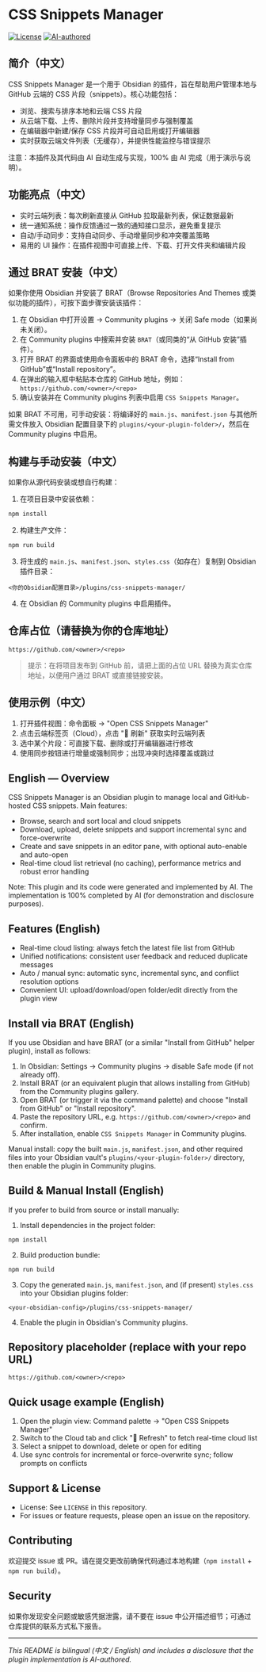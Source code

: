# CSS Snippets Manager

[![License](https://img.shields.io/badge/license-MIT-blue.svg)](LICENSE) [![AI-authored](https://img.shields.io/badge/author-AI-orange.svg)](#)

## 简介（中文）
CSS Snippets Manager 是一个用于 Obsidian 的插件，旨在帮助用户管理本地与 GitHub 云端的 CSS 片段（snippets）。核心功能包括：

- 浏览、搜索与排序本地和云端 CSS 片段
- 从云端下载、上传、删除片段并支持增量同步与强制覆盖
- 在编辑器中新建/保存 CSS 片段并可自动启用或打开编辑器
- 实时获取云端文件列表（无缓存），并提供性能监控与错误提示

注意：本插件及其代码由 AI 自动生成与实现，100% 由 AI 完成（用于演示与说明）。

## 功能亮点（中文）
- 实时云端列表：每次刷新直接从 GitHub 拉取最新列表，保证数据最新
- 统一通知系统：操作反馈通过一致的通知接口显示，避免重复提示
- 自动/手动同步：支持自动同步、手动增量同步和冲突覆盖策略
- 易用的 UI 操作：在插件视图中可直接上传、下载、打开文件夹和编辑片段

## 通过 BRAT 安装（中文）
如果你使用 Obsidian 并安装了 BRAT（Browse Repositories And Themes 或类似功能的插件），可按下面步骤安装该插件：

1. 在 Obsidian 中打开设置 → Community plugins → 关闭 Safe mode（如果尚未关闭）。
2. 在 Community plugins 中搜索并安装 `BRAT`（或同类的“从 GitHub 安装”插件）。
3. 打开 BRAT 的界面或使用命令面板中的 BRAT 命令，选择“Install from GitHub”或“Install repository”。
4. 在弹出的输入框中粘贴本仓库的 GitHub 地址，例如：
   `https://github.com/<owner>/<repo>`
5. 确认安装并在 Community plugins 列表中启用 `CSS Snippets Manager`。

如果 BRAT 不可用，可手动安装：将编译好的 `main.js`、`manifest.json` 与其他所需文件放入 Obsidian 配置目录下的 `plugins/<your-plugin-folder>/`，然后在 Community plugins 中启用。

## 构建与手动安装（中文）
如果你从源代码安装或想自行构建：

1. 在项目目录中安装依赖：

```bash
npm install
```

2. 构建生产文件：

```bash
npm run build
```

3. 将生成的 `main.js`、`manifest.json`、`styles.css`（如存在）复制到 Obsidian 插件目录：

```
<你的Obsidian配置目录>/plugins/css-snippets-manager/
```

4. 在 Obsidian 的 Community plugins 中启用插件。

## 仓库占位（请替换为你的仓库地址）

```
https://github.com/<owner>/<repo>
```

> 提示：在将项目发布到 GitHub 前，请把上面的占位 URL 替换为真实仓库地址，以便用户通过 BRAT 或直接链接安装。

## 使用示例（中文）
1. 打开插件视图：命令面板 → "Open CSS Snippets Manager"
2. 点击云端标签页（Cloud），点击 "🔄 刷新" 获取实时云端列表
3. 选中某个片段：可直接下载、删除或打开编辑器进行修改
4. 使用同步按钮进行增量或强制同步；出现冲突时选择覆盖或跳过

## English — Overview
CSS Snippets Manager is an Obsidian plugin to manage local and GitHub-hosted CSS snippets. Main features:

- Browse, search and sort local and cloud snippets
- Download, upload, delete snippets and support incremental sync and force-overwrite
- Create and save snippets in an editor pane, with optional auto-enable and auto-open
- Real-time cloud list retrieval (no caching), performance metrics and robust error handling

Note: This plugin and its code were generated and implemented by AI. The implementation is 100% completed by AI (for demonstration and disclosure purposes).

## Features (English)
- Real-time cloud listing: always fetch the latest file list from GitHub
- Unified notifications: consistent user feedback and reduced duplicate messages
- Auto / manual sync: automatic sync, incremental sync, and conflict resolution options
- Convenient UI: upload/download/open folder/edit directly from the plugin view

## Install via BRAT (English)
If you use Obsidian and have BRAT (or a similar "Install from GitHub" helper plugin), install as follows:

1. In Obsidian: Settings → Community plugins → disable Safe mode (if not already off).
2. Install BRAT (or an equivalent plugin that allows installing from GitHub) from the Community plugins gallery.
3. Open BRAT (or trigger it via the command palette) and choose "Install from GitHub" or "Install repository".
4. Paste the repository URL, e.g. `https://github.com/<owner>/<repo>` and confirm.
5. After installation, enable `CSS Snippets Manager` in Community plugins.

Manual install: copy the built `main.js`, `manifest.json`, and other required files into your Obsidian vault's `plugins/<your-plugin-folder>/` directory, then enable the plugin in Community plugins.

## Build & Manual Install (English)
If you prefer to build from source or install manually:

1. Install dependencies in the project folder:

```bash
npm install
```

2. Build production bundle:

```bash
npm run build
```

3. Copy the generated `main.js`, `manifest.json`, and (if present) `styles.css` into your Obsidian plugins folder:

```
<your-obsidian-config>/plugins/css-snippets-manager/
```

4. Enable the plugin in Obsidian's Community plugins.

## Repository placeholder (replace with your repo URL)

```
https://github.com/<owner>/<repo>
```

## Quick usage example (English)
1. Open the plugin view: Command palette → "Open CSS Snippets Manager"
2. Switch to the Cloud tab and click "🔄 Refresh" to fetch real-time cloud list
3. Select a snippet to download, delete or open for editing
4. Use sync controls for incremental or force-overwrite sync; follow prompts on conflicts

## Support & License
- License: See `LICENSE` in this repository.
- For issues or feature requests, please open an issue on the repository.

## Contributing
欢迎提交 issue 或 PR。请在提交更改前确保代码通过本地构建（`npm install` + `npm run build`）。

## Security
如果你发现安全问题或敏感凭据泄露，请不要在 issue 中公开描述细节；可通过仓库提供的联系方式私下报告。

---

*This README is bilingual (中文 / English) and includes a disclosure that the plugin implementation is AI-authored.*
